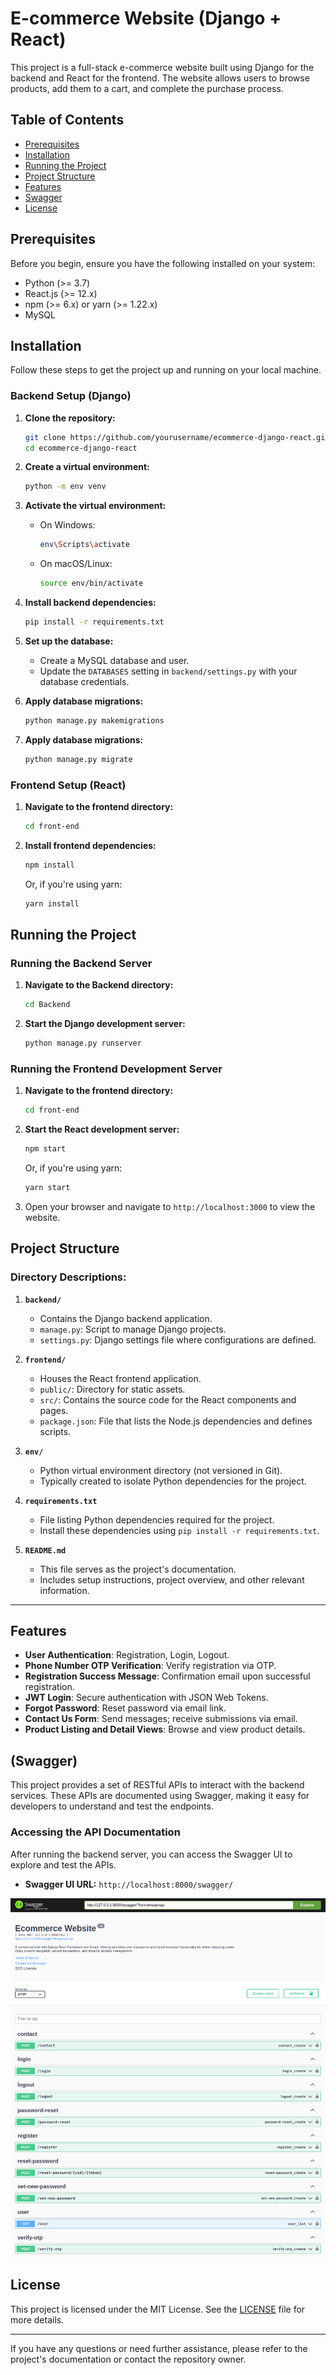 # E-commerce Website (Django + React)

This project is a full-stack e-commerce website built using Django for the backend and React for the frontend. The website allows users to browse products, add them to a cart, and complete the purchase process.

## Table of Contents
- [Prerequisites](#prerequisites)
- [Installation](#installation)
- [Running the Project](#running-the-project)
- [Project Structure](#project-structure)
- [Features](#features)
- [Swagger](#Swagger)
- [License](#license)

## Prerequisites

Before you begin, ensure you have the following installed on your system:

- Python (>= 3.7)
- React.js (>= 12.x)
- npm (>= 6.x) or yarn (>= 1.22.x)
- MySQL 

## Installation

Follow these steps to get the project up and running on your local machine.

### Backend Setup (Django)

1. **Clone the repository:**
    ```bash
    git clone https://github.com/yourusername/ecommerce-django-react.git
    cd ecommerce-django-react
    ```

2. **Create a virtual environment:**
    ```bash
    python -m env venv
    ```

3. **Activate the virtual environment:**
    - On Windows:
        ```bash
        env\Scripts\activate
        ```
    - On macOS/Linux:
        ```bash
        source env/bin/activate
        ```

4. **Install backend dependencies:**
    ```bash
    pip install -r requirements.txt
    ```

5. **Set up the database:**
    - Create a MySQL database and user.
    - Update the `DATABASES` setting in `backend/settings.py` with your database credentials.

6. **Apply database migrations:**
    ```bash
    python manage.py makemigrations
    ```

7. **Apply database migrations:**
    ```bash
    python manage.py migrate
    ```



### Frontend Setup (React)

1. **Navigate to the frontend directory:**
    ```bash
    cd front-end
    ```

2. **Install frontend dependencies:**
    ```bash
    npm install
    ```
    Or, if you're using yarn:
    ```bash
    yarn install
    ```

## Running the Project

### Running the Backend Server

1. **Navigate to the Backend directory:**
    ```bash
    cd Backend
    ```

1. **Start the Django development server:**
    ```bash
    python manage.py runserver
    ```

### Running the Frontend Development Server

1. **Navigate to the frontend directory:**
    ```bash
    cd front-end
    ```

2. **Start the React development server:**
    ```bash
    npm start
    ```
    Or, if you're using yarn:
    ```bash
    yarn start
    ```

3. Open your browser and navigate to `http://localhost:3000` to view the website.

## Project Structure


### Directory Descriptions:

1. **`backend/`**
   - Contains the Django backend application.
   - `manage.py`: Script to manage Django projects.
   - `settings.py`: Django settings file where configurations are defined.

2. **`frontend/`**
   - Houses the React frontend application.
   - `public/`: Directory for static assets.
   - `src/`: Contains the source code for the React components and pages.
   - `package.json`: File that lists the Node.js dependencies and defines scripts.

3. **`env/`**
   - Python virtual environment directory (not versioned in Git).
   - Typically created to isolate Python dependencies for the project.

4. **`requirements.txt`**
   - File listing Python dependencies required for the project.
   - Install these dependencies using `pip install -r requirements.txt`.

5. **`README.md`**
   - This file serves as the project's documentation.
   - Includes setup instructions, project overview, and other relevant information.

---


## Features

- **User Authentication**: Registration, Login, Logout.
- **Phone Number OTP Verification**: Verify registration via OTP.
- **Registration Success Message**: Confirmation email upon successful registration.
- **JWT Login**: Secure authentication with JSON Web Tokens.
- **Forgot Password**: Reset password via email link.
- **Contact Us Form**: Send messages; receive submissions via email.
- **Product Listing and Detail Views**: Browse and view product details.


## (Swagger)

This project provides a set of RESTful APIs to interact with the backend services. These APIs are documented using Swagger, making it easy for developers to understand and test the endpoints.

### Accessing the API Documentation

After running the backend server, you can access the Swagger UI to explore and test the APIs.

- **Swagger UI URL:** `http://localhost:8000/swagger/`

![Swagger UI Screenshot](assets/swagger_ui.png)

## License

This project is licensed under the MIT License. See the [LICENSE](LICENSE) file for more details.

---
If you have any questions or need further assistance, please refer to the project's documentation or contact the repository owner.
